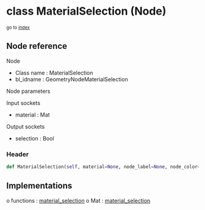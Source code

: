 # class MaterialSelection (Node)

<sub>go to [index](/docs/index.md)</sub>

## Node reference

Node
 - Class name : MaterialSelection
 - bl_idname : GeometryNodeMaterialSelection

Node parameters

Input sockets
 - material : Mat

Output sockets
 - selection : Bool

### Header

``` python
def MaterialSelection(self, material=None, node_label=None, node_color=None):
```

## Implementations

o functions : [material_selection](/docs/GeoNodes_classes/GLOBAL.md#material_selection)
o Mat : [material_selection](/docs/GeoNodes_classes/Mat.md#material_selection) 

